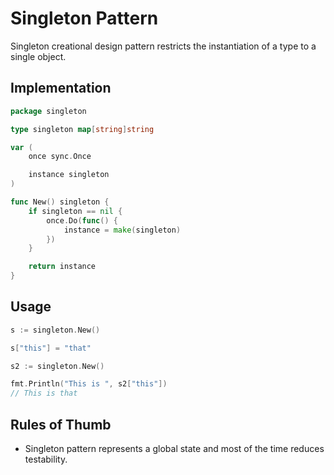 # Singleton Pattern

Singleton creational design pattern restricts the instantiation of a type to a single object.

## Implementation

```go
package singleton

type singleton map[string]string

var (
    once sync.Once

    instance singleton
)

func New() singleton {
	if singleton == nil {
		once.Do(func() {
			instance = make(singleton)
		})
	}

	return instance
}
```

## Usage

```go
s := singleton.New()

s["this"] = "that"

s2 := singleton.New()

fmt.Println("This is ", s2["this"])
// This is that
```

## Rules of Thumb

- Singleton pattern represents a global state and most of the time reduces testability.
